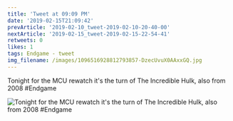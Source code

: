 ```yaml
---
title: 'Tweet at 09:09 PM'
date: '2019-02-15T21:09:42'
prevArticle: '2019-02-10_tweet-2019-02-10-20-40-00'
nextArticle: '2019-02-15_tweet-2019-02-15-22-54-41'
retweets: 0
likes: 1
tags: Endgame - tweet
img_filename: /images/1096516928812793857-DzecUvuX0AAxxGQ.jpg
---
```

Tonight for the MCU rewatch it's the turn of The Incredible Hulk, also from 2008  #Endgame

![Tonight for the MCU rewatch it's the turn of The Incredible Hulk, also from 2008  #Endgame](/images/1096516928812793857-DzecUvuX0AAxxGQ.jpg "Tonight for the MCU rewatch it's the turn of The Incredible Hulk, also from 2008  #Endgame")